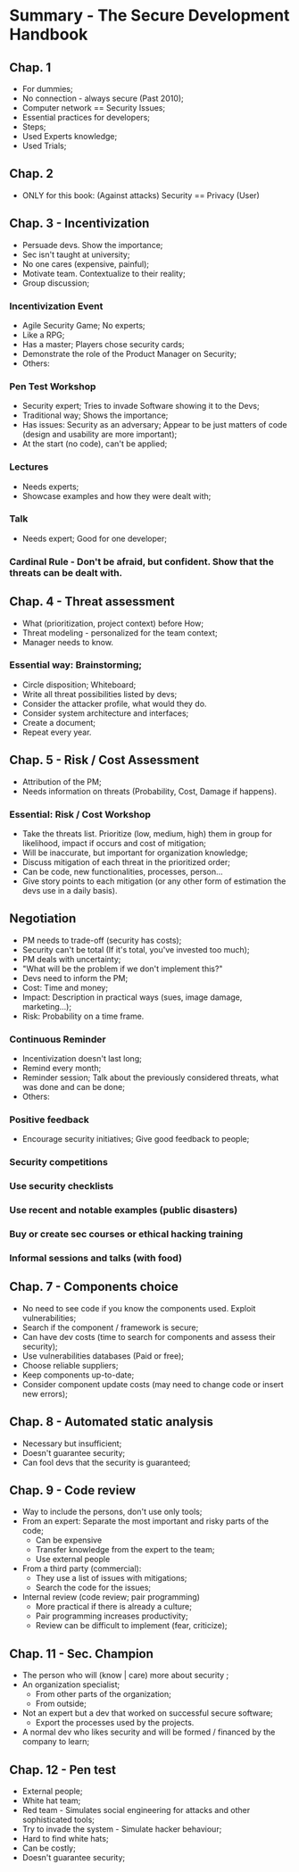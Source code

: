 # Summary - The Secure Development Handbook


## Chap. 1


- For dummies;
- No connection - always secure (Past 2010);
- Computer network == Security Issues;
- Essential practices for developers;
- Steps;
- Used Experts knowledge;
- Used Trials;


## Chap. 2


- ONLY for this book: (Against attacks) Security == Privacy (User)

  
## Chap. 3 - Incentivization


- Persuade devs. Show the importance;
- Sec isn't taught at university;
- No one cares (expensive, painful);
- Motivate team. Contextualize to their reality;
- Group discussion;

### Incentivization Event

- Agile Security Game; No experts;
- Like a RPG;
- Has a master; Players chose security cards;
- Demonstrate the role of the Product Manager on Security;
- Others: 

### Pen Test Workshop

- Security expert; Tries to invade Software showing it to the Devs;
- Traditional way; Shows the importance;
- Has issues: Security as an adversary; Appear to be just matters of code (design and usability are more important);
- At the start (no code), can't be applied;

### Lectures

- Needs experts;
- Showcase examples and how they were dealt with;

### Talk

- Needs expert; Good for one developer;

### Cardinal Rule - Don't be afraid, but confident. Show that the threats can be dealt with.


## Chap. 4 - Threat assessment 


- What (prioritization, project context) before How;
- Threat modeling - personalized for the team context;
- Manager needs to know.

### Essential way: Brainstorming;

- Circle disposition; Whiteboard;
- Write all threat possibilities listed by devs;
- Consider the attacker profile, what would they do. 
- Consider system architecture and interfaces;
- Create a document;
- Repeat every year.


## Chap. 5 - Risk / Cost Assessment


- Attribution of the PM;
- Needs information on threats (Probability, Cost, Damage if happens).

### Essential: Risk / Cost Workshop

- Take the threats list. Prioritize (low, medium, high) them in group for likelihood, impact if occurs and cost of mitigation;
- Will be inaccurate, but important for organization knowledge;
- Discuss mitigation of each threat in the prioritized order;
- Can be code, new functionalities, processes, person...
- Give story points to each mitigation (or any other form of estimation the devs use in a daily basis).


## Negotiation


- PM needs to trade-off (security has costs);
- Security can't be total (If it's total, you've invested too much);
- PM deals with uncertainty;
- "What will be the problem if we don't implement this?"
- Devs need to inform the PM;
- Cost: Time and money;
- Impact: Description in practical ways (sues, image damage, marketing...);
- Risk: Probability on a time frame.

### Continuous Reminder

- Incentivization doesn't last long;
- Remind every month;
- Reminder session; Talk about the previously considered threats, what was done and can be done;
- Others:

### Positive feedback

- Encourage security initiatives; Give good feedback to people;

### Security competitions

### Use security checklists

### Use recent and notable examples (public disasters)

### Buy or create sec courses or ethical hacking training

### Informal sessions and talks (with food)


## Chap. 7 - Components choice


- No need to see code if you know the components used. Exploit vulnerabilities;
- Search if the component / framework is secure;
- Can have dev costs (time to search for components and assess their security);
- Use vulnerabilities databases (Paid or free);
- Choose reliable suppliers;
- Keep components up-to-date;
- Consider component update costs (may need to change code or insert new errors);


## Chap. 8 - Automated static analysis


- Necessary but insufficient;
- Doesn't guarantee security;
- Can fool devs that the security is guaranteed;


## Chap. 9 - Code review


- Way to include the persons, don't use only tools;
- From an expert: Separate the most important and risky parts of the code;
  - Can be expensive
  - Transfer knowledge from the expert to the team;
  - Use external people 
- From a third party (commercial):
  - They use a list of issues with mitigations;
  - Search the code for the issues;
- Internal review (code review; pair programming)
  - More practical if there is already a culture;
  - Pair programming increases productivity;
  - Review can be difficult to implement (fear, criticize);


## Chap. 11 - Sec. Champion


- The person who will (know | care) more about security ;
- An organization specialist;
  - From other parts of the organization;
  - From outside;
- Not an expert but a dev that worked on successful secure software;
  - Export the processes used by the projects.
- A normal dev who likes security and will be formed / financed by the company to learn;


## Chap. 12 - Pen test


- External people;
- White hat team;
- Red team - Simulates social engineering for attacks and other sophisticated tools;
- Try to invade the system - Simulate hacker behaviour;
- Hard to find white hats;
- Can be costly;
- Doesn't guarantee security;

